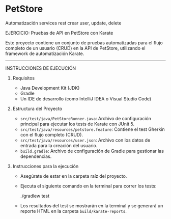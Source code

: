 # PetStore
Automatización services rest crear user, update, delete

EJERCICIO: Pruebas de API en PetStore con Karate

Este proyecto contiene un conjunto de pruebas automatizadas para el flujo completo de un usuario (CRUD) en la API de PetStore, utilizando el framework de automatización Karate.

---

INSTRUCCIONES DE EJECUCIÓN

1.  Requisitos
    - Java Development Kit (JDK)
    - Gradle
    - Un IDE de desarrollo (como IntelliJ IDEA o Visual Studio Code)

2.  Estructura del Proyecto
    - `src/test/java/PetStoreRunner.java`: Archivo de configuración principal para ejecutar los tests de Karate con JUnit 5.
    - `src/test/java/resources/petstore.feature`: Contiene el test Gherkin con el flujo completo (CRUD).
    - `src/test/java/resources/user.json`: Archivo con los datos de entrada para la creación del usuario.
    - `build.gradle`: Archivo de configuración de Gradle para gestionar las dependencias.

3.  Instrucciones para la ejecución
    - Asegúrate de estar en la carpeta raíz del proyecto.
    - Ejecuta el siguiente comando en la terminal para correr los tests:
      
      ./gradlew test
      
    - Los resultados del test se mostrarán en la terminal y se generará un reporte HTML en la carpeta `build/karate-reports`.
